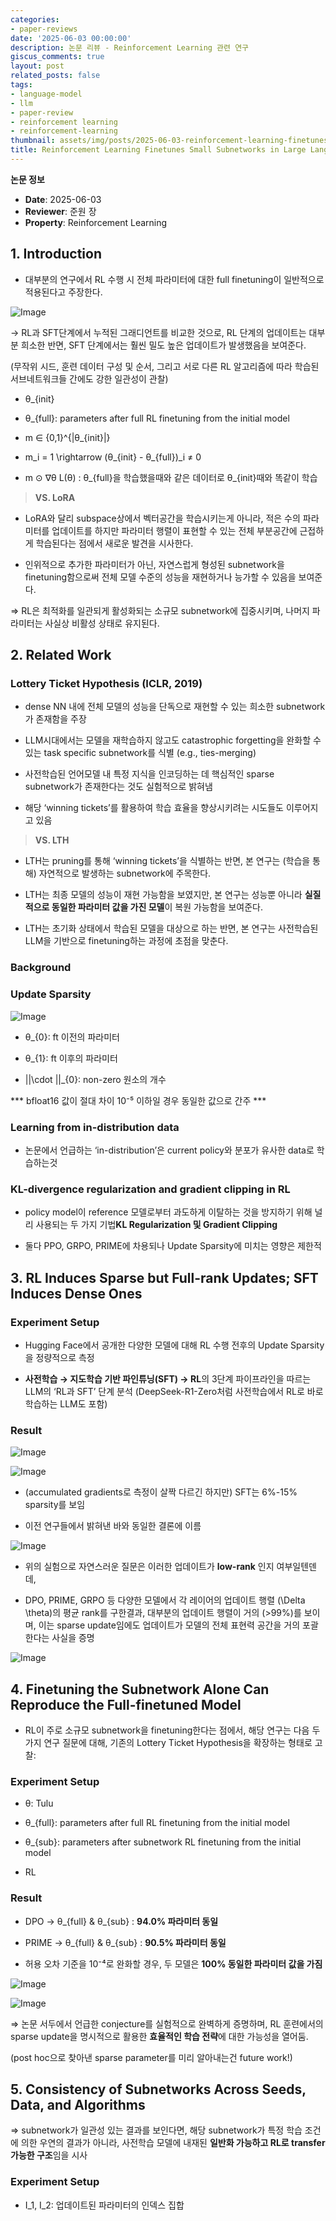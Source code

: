 ```yaml
---
categories:
- paper-reviews
date: '2025-06-03 00:00:00'
description: 논문 리뷰 - Reinforcement Learning 관련 연구
giscus_comments: true
layout: post
related_posts: false
tags:
- language-model
- llm
- paper-review
- reinforcement learning
- reinforcement-learning
thumbnail: assets/img/posts/2025-06-03-reinforcement-learning-finetunes-small-subnetworks-in-large-language/thumbnail.jpg
title: Reinforcement Learning Finetunes Small Subnetworks in Large Language Models
---
```


**논문 정보**
- **Date**: 2025-06-03
- **Reviewer**: 준원 장
- **Property**: Reinforcement Learning

## 1. Introduction

- 대부분의 연구에서 RL 수행 시 전체 파라미터에 대한 full finetuning이 일반적으로 적용된다고 주장한다.

![Image](https://prod-files-secure.s3.us-west-2.amazonaws.com/3acbc979-3f43-48f4-8683-229c6104ec76/c62f44f4-0ffd-41fb-b840-5ad4317f57f2/%E1%84%89%E1%85%B3%E1%84%8F%E1%85%B3%E1%84%85%E1%85%B5%E1%86%AB%E1%84%89%E1%85%A3%E1%86%BA_2025-06-03_%E1%84%8B%E1%85%A9%E1%84%92%E1%85%AE_12.29.23.png?X-Amz-Algorithm=AWS4-HMAC-SHA256&X-Amz-Content-Sha256=UNSIGNED-PAYLOAD&X-Amz-Credential=ASIAZI2LB4665HOIW5NK%2F20250810%2Fus-west-2%2Fs3%2Faws4_request&X-Amz-Date=20250810T113442Z&X-Amz-Expires=3600&X-Amz-Security-Token=IQoJb3JpZ2luX2VjEJv%2F%2F%2F%2F%2F%2F%2F%2F%2F%2FwEaCXVzLXdlc3QtMiJHMEUCIQD%2BO8I%2BD20ho2qudxOp1qcDQiPyONAegQ8MBnHDyX5XvQIgJsJpNkkDwle3cB1wINguc8QFSy0SPLikg%2BqyzUBMYKEqiAQI1P%2F%2F%2F%2F%2F%2F%2F%2F%2F%2FARAAGgw2Mzc0MjMxODM4MDUiDDGV1T%2FR3ncoHUANjSrcA%2BbISLZq63Z%2FzNBvgZhRcEYQjKE1cATBGyG0N45Yb1L4R%2F5mRVfwWuU3%2FCBAO9dtJbEIqGRBohxU4SKOqmuGCzGdQqNgF%2FYujzjjKuPDNIl7ZzaoHSaddb6o6y9QVWPiyLqbckeT40e73hSZdr%2F3QjiaLFl47UC8Sdp3QvJ4xtg3%2BH0Q23G1YiwBStKFS7biHaK%2FbO%2FmYsy0qMv0WyWe9BqQzY86oAfaFRQrq3YHNcVxC6BPIfGJf75TlGrp4KxB58cjcWh%2FyPQcIoJgk%2Fl8HCa%2BxA2L3BS8IWz153Fm9GdRpO3Smbe7ZJShEEP%2BOHyFWjzjcCBANoLg5SdbEWdVRLSyzSUOLT8FhfpIA25lXUYLUeqom7kt%2BwbWGU5NtlBtvyby7WPFSa2MeoLrndN18os6T12mFqutG9QhupdYGhBoM1ce5yD1QOTVBi6NWhfLTT602%2BGLAOnBjsaDT5cwRZvCzXldzqTGTgsoonf8J7bV8Bo8ERWFU3Avl54d16%2FLgyVVY6kEI750sYpE9i3Lbpv85%2FXHfDy2fvvGAwvMHTOVaz5whD8xvDYnDdl6hkPAWDvXmaN%2FDEo6WSg8XWFrrJE70vncaxRmaNuiYkZawy21cPPwFZpPRdRvkB4oMI3%2F4cQGOqUBjpa%2F0rroIA2yaKHCWj9vqqod2Xh9OYqfKfMMEWViC5pf2xuHqWGXvo7ds4Eq2%2FsWFaJpCe3i%2BuD1Lxg6mtm3%2Fi3yUQhCRz%2FyDugk4Ad5fi0Gceq2GrBQEK%2BNcXvtQBT5EbjgQ9%2F9dTV2Ga9WZzdho1nqBys3z%2F5DHk0Bep4OXMzMkQIYsh3m2UC7OL88H57IUyEp5R8u2lq%2Bqn1iZbhaEEoh7Exf&X-Amz-Signature=66cc447e808894a0415834cd031bd66455482f4344894703173b345834213df0&X-Amz-SignedHeaders=host&x-amz-checksum-mode=ENABLED&x-id=GetObject)

→ RL과 SFT단계에서 누적된 그래디언트를 비교한 것으로, RL 단계의 업데이트는 대부분 희소한 반면, SFT 단계에서는 훨씬 밀도 높은 업데이트가 발생했음을 보여준다.

(무작위 시드, 훈련 데이터 구성 및 순서, 그리고 서로 다른 RL 알고리즘에 따라 학습된 서브네트워크들 간에도 강한 일관성이 관찰)

- θ_{init}

- θ_{full}: parameters after full RL finetuning from the initial model

-  m ∈ {0,1}^{|θ_{init}|}

- m_i = 1 \rightarrow (θ_{init} - θ_{full})_i ≠ 0

-  m ⊙ ∇θ L(θ) : θ_{full}을 학습했을때와 같은 데이터로 θ_{init}때와 똑같이 학습

> **VS. LoRA**

- LoRA와 달리 subspace상에서 벡터공간을 학습시키는게 아니라, 적은 수의 파라미터를 업데이트를 하지만 파라미터 행렬이 표현할 수 있는 전체 부분공간에 근접하게 학습된다는 점에서 새로운 발견을 시사한다.

- 인위적으로 추가한 파라미터가 아닌, 자연스럽게 형성된 subnetwork을 finetuning함으로써 전체 모델 수준의 성능을 재현하거나 능가할 수 있음을 보여준다.

⇒ RL은 최적화를 일관되게 활성화되는 소규모 subnetwork에 집중시키며, 나머지 파라미터는 사실상 비활성 상태로 유지된다.

## 2. Related Work

### Lottery Ticket Hypothesis (ICLR, 2019)

- dense NN 내에 전체 모델의 성능을 단독으로 재현할 수 있는 희소한 subnetwork가 존재함을 주장

- LLM시대에서는 모델을 재학습하지 않고도 catastrophic forgetting을 완화할 수 있는 task specific subnetwork를 식별 (e.g., ties-merging)

- 사전학습된 언어모델 내 특정 지식을 인코딩하는 데 핵심적인 sparse subnetwork가 존재한다는 것도 실험적으로 밝혀냄

- 해당 ‘winning tickets’를 활용하여 학습 효율을 향상시키려는 시도들도 이루어지고 있음

> **VS. LTH**

- LTH는 pruning를 통해 ‘winning tickets’을 식별하는 반면, 본 연구는 (학습을 통해) 자연적으로 발생하는 subnetwork에 주목한다.

- LTH는 최종 모델의 성능이 재현 가능함을 보였지만, 본 연구는 성능뿐 아니라 **실질적으로 동일한 파라미터 값을 가진 모델**이 복원 가능함을 보여준다.

- LTH는 초기화 상태에서 학습된 모델을 대상으로 하는 반면, 본 연구는 사전학습된 LLM을 기반으로 finetuning하는 과정에 초점을 맞춘다.

### Background

### Update Sparsity

![Image](https://prod-files-secure.s3.us-west-2.amazonaws.com/3acbc979-3f43-48f4-8683-229c6104ec76/59af482d-5ea4-4a3f-8571-dcbba01f3421/%E1%84%89%E1%85%B3%E1%84%8F%E1%85%B3%E1%84%85%E1%85%B5%E1%86%AB%E1%84%89%E1%85%A3%E1%86%BA_2025-06-03_%E1%84%8B%E1%85%A9%E1%84%92%E1%85%AE_1.20.26.png?X-Amz-Algorithm=AWS4-HMAC-SHA256&X-Amz-Content-Sha256=UNSIGNED-PAYLOAD&X-Amz-Credential=ASIAZI2LB4665HOIW5NK%2F20250810%2Fus-west-2%2Fs3%2Faws4_request&X-Amz-Date=20250810T113442Z&X-Amz-Expires=3600&X-Amz-Security-Token=IQoJb3JpZ2luX2VjEJv%2F%2F%2F%2F%2F%2F%2F%2F%2F%2FwEaCXVzLXdlc3QtMiJHMEUCIQD%2BO8I%2BD20ho2qudxOp1qcDQiPyONAegQ8MBnHDyX5XvQIgJsJpNkkDwle3cB1wINguc8QFSy0SPLikg%2BqyzUBMYKEqiAQI1P%2F%2F%2F%2F%2F%2F%2F%2F%2F%2FARAAGgw2Mzc0MjMxODM4MDUiDDGV1T%2FR3ncoHUANjSrcA%2BbISLZq63Z%2FzNBvgZhRcEYQjKE1cATBGyG0N45Yb1L4R%2F5mRVfwWuU3%2FCBAO9dtJbEIqGRBohxU4SKOqmuGCzGdQqNgF%2FYujzjjKuPDNIl7ZzaoHSaddb6o6y9QVWPiyLqbckeT40e73hSZdr%2F3QjiaLFl47UC8Sdp3QvJ4xtg3%2BH0Q23G1YiwBStKFS7biHaK%2FbO%2FmYsy0qMv0WyWe9BqQzY86oAfaFRQrq3YHNcVxC6BPIfGJf75TlGrp4KxB58cjcWh%2FyPQcIoJgk%2Fl8HCa%2BxA2L3BS8IWz153Fm9GdRpO3Smbe7ZJShEEP%2BOHyFWjzjcCBANoLg5SdbEWdVRLSyzSUOLT8FhfpIA25lXUYLUeqom7kt%2BwbWGU5NtlBtvyby7WPFSa2MeoLrndN18os6T12mFqutG9QhupdYGhBoM1ce5yD1QOTVBi6NWhfLTT602%2BGLAOnBjsaDT5cwRZvCzXldzqTGTgsoonf8J7bV8Bo8ERWFU3Avl54d16%2FLgyVVY6kEI750sYpE9i3Lbpv85%2FXHfDy2fvvGAwvMHTOVaz5whD8xvDYnDdl6hkPAWDvXmaN%2FDEo6WSg8XWFrrJE70vncaxRmaNuiYkZawy21cPPwFZpPRdRvkB4oMI3%2F4cQGOqUBjpa%2F0rroIA2yaKHCWj9vqqod2Xh9OYqfKfMMEWViC5pf2xuHqWGXvo7ds4Eq2%2FsWFaJpCe3i%2BuD1Lxg6mtm3%2Fi3yUQhCRz%2FyDugk4Ad5fi0Gceq2GrBQEK%2BNcXvtQBT5EbjgQ9%2F9dTV2Ga9WZzdho1nqBys3z%2F5DHk0Bep4OXMzMkQIYsh3m2UC7OL88H57IUyEp5R8u2lq%2Bqn1iZbhaEEoh7Exf&X-Amz-Signature=7a7123fbf6c725bc6b450389a9952f1926e8226e50f77cab7426f329a0425fb8&X-Amz-SignedHeaders=host&x-amz-checksum-mode=ENABLED&x-id=GetObject)

- θ_{0}: ft 이전의 파라미터

- θ_{1}: ft 이후의 파라미터

- ||\cdot ||_{0}: non-zero 원소의 개수

***  bfloat16 값이 절대 차이 10⁻⁵ 이하일 경우 동일한 값으로 간주 *** 

### Learning from in-distribution data

- 논문에서 언급하는 ‘in-distribution’은 current policy와 분포가 유사한 data로 학습하는것

### KL-divergence regularization and gradient clipping in RL

- policy model이 reference 모델로부터 과도하게 이탈하는 것을 방지하기 위해 널리 사용되는 두 가지 기법**KL Regularization 및 Gradient Clipping**

- 둘다 PPO, GRPO, PRIME에 차용되나 Update Sparsity에 미치는 영향은 제한적

## 3. RL Induces Sparse but Full-rank Updates; SFT Induces Dense Ones

### Experiment Setup

- Hugging Face에서 공개한 다양한 모델에 대해 RL 수행 전후의 Update Sparsity을 정량적으로 측정

- **사전학습 → 지도학습 기반 파인튜닝(SFT) → RL**의 3단계 파이프라인을 따르는 LLM의 ‘RL과 SFT’ 단계 분석 (DeepSeek-R1-Zero처럼 사전학습에서 RL로 바로 학습하는 LLM도 포함)

### Result

![Image](https://prod-files-secure.s3.us-west-2.amazonaws.com/3acbc979-3f43-48f4-8683-229c6104ec76/29f7cac3-44a0-4d49-9b4d-6ce7531c196d/%E1%84%89%E1%85%B3%E1%84%8F%E1%85%B3%E1%84%85%E1%85%B5%E1%86%AB%E1%84%89%E1%85%A3%E1%86%BA_2025-06-03_%E1%84%8B%E1%85%A9%E1%84%92%E1%85%AE_1.24.04.png?X-Amz-Algorithm=AWS4-HMAC-SHA256&X-Amz-Content-Sha256=UNSIGNED-PAYLOAD&X-Amz-Credential=ASIAZI2LB4665HOIW5NK%2F20250810%2Fus-west-2%2Fs3%2Faws4_request&X-Amz-Date=20250810T113442Z&X-Amz-Expires=3600&X-Amz-Security-Token=IQoJb3JpZ2luX2VjEJv%2F%2F%2F%2F%2F%2F%2F%2F%2F%2FwEaCXVzLXdlc3QtMiJHMEUCIQD%2BO8I%2BD20ho2qudxOp1qcDQiPyONAegQ8MBnHDyX5XvQIgJsJpNkkDwle3cB1wINguc8QFSy0SPLikg%2BqyzUBMYKEqiAQI1P%2F%2F%2F%2F%2F%2F%2F%2F%2F%2FARAAGgw2Mzc0MjMxODM4MDUiDDGV1T%2FR3ncoHUANjSrcA%2BbISLZq63Z%2FzNBvgZhRcEYQjKE1cATBGyG0N45Yb1L4R%2F5mRVfwWuU3%2FCBAO9dtJbEIqGRBohxU4SKOqmuGCzGdQqNgF%2FYujzjjKuPDNIl7ZzaoHSaddb6o6y9QVWPiyLqbckeT40e73hSZdr%2F3QjiaLFl47UC8Sdp3QvJ4xtg3%2BH0Q23G1YiwBStKFS7biHaK%2FbO%2FmYsy0qMv0WyWe9BqQzY86oAfaFRQrq3YHNcVxC6BPIfGJf75TlGrp4KxB58cjcWh%2FyPQcIoJgk%2Fl8HCa%2BxA2L3BS8IWz153Fm9GdRpO3Smbe7ZJShEEP%2BOHyFWjzjcCBANoLg5SdbEWdVRLSyzSUOLT8FhfpIA25lXUYLUeqom7kt%2BwbWGU5NtlBtvyby7WPFSa2MeoLrndN18os6T12mFqutG9QhupdYGhBoM1ce5yD1QOTVBi6NWhfLTT602%2BGLAOnBjsaDT5cwRZvCzXldzqTGTgsoonf8J7bV8Bo8ERWFU3Avl54d16%2FLgyVVY6kEI750sYpE9i3Lbpv85%2FXHfDy2fvvGAwvMHTOVaz5whD8xvDYnDdl6hkPAWDvXmaN%2FDEo6WSg8XWFrrJE70vncaxRmaNuiYkZawy21cPPwFZpPRdRvkB4oMI3%2F4cQGOqUBjpa%2F0rroIA2yaKHCWj9vqqod2Xh9OYqfKfMMEWViC5pf2xuHqWGXvo7ds4Eq2%2FsWFaJpCe3i%2BuD1Lxg6mtm3%2Fi3yUQhCRz%2FyDugk4Ad5fi0Gceq2GrBQEK%2BNcXvtQBT5EbjgQ9%2F9dTV2Ga9WZzdho1nqBys3z%2F5DHk0Bep4OXMzMkQIYsh3m2UC7OL88H57IUyEp5R8u2lq%2Bqn1iZbhaEEoh7Exf&X-Amz-Signature=033138147add750b527f3c6c55c8763ec51afdaa6d8771fc5a0f6de4a0a09394&X-Amz-SignedHeaders=host&x-amz-checksum-mode=ENABLED&x-id=GetObject)

![Image](https://prod-files-secure.s3.us-west-2.amazonaws.com/3acbc979-3f43-48f4-8683-229c6104ec76/c62f44f4-0ffd-41fb-b840-5ad4317f57f2/%E1%84%89%E1%85%B3%E1%84%8F%E1%85%B3%E1%84%85%E1%85%B5%E1%86%AB%E1%84%89%E1%85%A3%E1%86%BA_2025-06-03_%E1%84%8B%E1%85%A9%E1%84%92%E1%85%AE_12.29.23.png?X-Amz-Algorithm=AWS4-HMAC-SHA256&X-Amz-Content-Sha256=UNSIGNED-PAYLOAD&X-Amz-Credential=ASIAZI2LB4665HOIW5NK%2F20250810%2Fus-west-2%2Fs3%2Faws4_request&X-Amz-Date=20250810T113442Z&X-Amz-Expires=3600&X-Amz-Security-Token=IQoJb3JpZ2luX2VjEJv%2F%2F%2F%2F%2F%2F%2F%2F%2F%2FwEaCXVzLXdlc3QtMiJHMEUCIQD%2BO8I%2BD20ho2qudxOp1qcDQiPyONAegQ8MBnHDyX5XvQIgJsJpNkkDwle3cB1wINguc8QFSy0SPLikg%2BqyzUBMYKEqiAQI1P%2F%2F%2F%2F%2F%2F%2F%2F%2F%2FARAAGgw2Mzc0MjMxODM4MDUiDDGV1T%2FR3ncoHUANjSrcA%2BbISLZq63Z%2FzNBvgZhRcEYQjKE1cATBGyG0N45Yb1L4R%2F5mRVfwWuU3%2FCBAO9dtJbEIqGRBohxU4SKOqmuGCzGdQqNgF%2FYujzjjKuPDNIl7ZzaoHSaddb6o6y9QVWPiyLqbckeT40e73hSZdr%2F3QjiaLFl47UC8Sdp3QvJ4xtg3%2BH0Q23G1YiwBStKFS7biHaK%2FbO%2FmYsy0qMv0WyWe9BqQzY86oAfaFRQrq3YHNcVxC6BPIfGJf75TlGrp4KxB58cjcWh%2FyPQcIoJgk%2Fl8HCa%2BxA2L3BS8IWz153Fm9GdRpO3Smbe7ZJShEEP%2BOHyFWjzjcCBANoLg5SdbEWdVRLSyzSUOLT8FhfpIA25lXUYLUeqom7kt%2BwbWGU5NtlBtvyby7WPFSa2MeoLrndN18os6T12mFqutG9QhupdYGhBoM1ce5yD1QOTVBi6NWhfLTT602%2BGLAOnBjsaDT5cwRZvCzXldzqTGTgsoonf8J7bV8Bo8ERWFU3Avl54d16%2FLgyVVY6kEI750sYpE9i3Lbpv85%2FXHfDy2fvvGAwvMHTOVaz5whD8xvDYnDdl6hkPAWDvXmaN%2FDEo6WSg8XWFrrJE70vncaxRmaNuiYkZawy21cPPwFZpPRdRvkB4oMI3%2F4cQGOqUBjpa%2F0rroIA2yaKHCWj9vqqod2Xh9OYqfKfMMEWViC5pf2xuHqWGXvo7ds4Eq2%2FsWFaJpCe3i%2BuD1Lxg6mtm3%2Fi3yUQhCRz%2FyDugk4Ad5fi0Gceq2GrBQEK%2BNcXvtQBT5EbjgQ9%2F9dTV2Ga9WZzdho1nqBys3z%2F5DHk0Bep4OXMzMkQIYsh3m2UC7OL88H57IUyEp5R8u2lq%2Bqn1iZbhaEEoh7Exf&X-Amz-Signature=66cc447e808894a0415834cd031bd66455482f4344894703173b345834213df0&X-Amz-SignedHeaders=host&x-amz-checksum-mode=ENABLED&x-id=GetObject)

- (accumulated gradients로 측정이 살짝 다르긴 하지만)  SFT는 6%-15% sparsity를 보임

- 이전 연구들에서 밝혀낸 바와 동일한 결론에 이름

![Image](https://prod-files-secure.s3.us-west-2.amazonaws.com/3acbc979-3f43-48f4-8683-229c6104ec76/3b70f72b-439d-4b34-a9d0-41687e42176a/%E1%84%89%E1%85%B3%E1%84%8F%E1%85%B3%E1%84%85%E1%85%B5%E1%86%AB%E1%84%89%E1%85%A3%E1%86%BA_2025-06-03_%E1%84%8B%E1%85%A9%E1%84%92%E1%85%AE_2.08.08.png?X-Amz-Algorithm=AWS4-HMAC-SHA256&X-Amz-Content-Sha256=UNSIGNED-PAYLOAD&X-Amz-Credential=ASIAZI2LB4665HOIW5NK%2F20250810%2Fus-west-2%2Fs3%2Faws4_request&X-Amz-Date=20250810T113442Z&X-Amz-Expires=3600&X-Amz-Security-Token=IQoJb3JpZ2luX2VjEJv%2F%2F%2F%2F%2F%2F%2F%2F%2F%2FwEaCXVzLXdlc3QtMiJHMEUCIQD%2BO8I%2BD20ho2qudxOp1qcDQiPyONAegQ8MBnHDyX5XvQIgJsJpNkkDwle3cB1wINguc8QFSy0SPLikg%2BqyzUBMYKEqiAQI1P%2F%2F%2F%2F%2F%2F%2F%2F%2F%2FARAAGgw2Mzc0MjMxODM4MDUiDDGV1T%2FR3ncoHUANjSrcA%2BbISLZq63Z%2FzNBvgZhRcEYQjKE1cATBGyG0N45Yb1L4R%2F5mRVfwWuU3%2FCBAO9dtJbEIqGRBohxU4SKOqmuGCzGdQqNgF%2FYujzjjKuPDNIl7ZzaoHSaddb6o6y9QVWPiyLqbckeT40e73hSZdr%2F3QjiaLFl47UC8Sdp3QvJ4xtg3%2BH0Q23G1YiwBStKFS7biHaK%2FbO%2FmYsy0qMv0WyWe9BqQzY86oAfaFRQrq3YHNcVxC6BPIfGJf75TlGrp4KxB58cjcWh%2FyPQcIoJgk%2Fl8HCa%2BxA2L3BS8IWz153Fm9GdRpO3Smbe7ZJShEEP%2BOHyFWjzjcCBANoLg5SdbEWdVRLSyzSUOLT8FhfpIA25lXUYLUeqom7kt%2BwbWGU5NtlBtvyby7WPFSa2MeoLrndN18os6T12mFqutG9QhupdYGhBoM1ce5yD1QOTVBi6NWhfLTT602%2BGLAOnBjsaDT5cwRZvCzXldzqTGTgsoonf8J7bV8Bo8ERWFU3Avl54d16%2FLgyVVY6kEI750sYpE9i3Lbpv85%2FXHfDy2fvvGAwvMHTOVaz5whD8xvDYnDdl6hkPAWDvXmaN%2FDEo6WSg8XWFrrJE70vncaxRmaNuiYkZawy21cPPwFZpPRdRvkB4oMI3%2F4cQGOqUBjpa%2F0rroIA2yaKHCWj9vqqod2Xh9OYqfKfMMEWViC5pf2xuHqWGXvo7ds4Eq2%2FsWFaJpCe3i%2BuD1Lxg6mtm3%2Fi3yUQhCRz%2FyDugk4Ad5fi0Gceq2GrBQEK%2BNcXvtQBT5EbjgQ9%2F9dTV2Ga9WZzdho1nqBys3z%2F5DHk0Bep4OXMzMkQIYsh3m2UC7OL88H57IUyEp5R8u2lq%2Bqn1iZbhaEEoh7Exf&X-Amz-Signature=0b9db24fcea832661f1f724d1900e2b8958e9072ae3ad99cc73a56f7682bb115&X-Amz-SignedHeaders=host&x-amz-checksum-mode=ENABLED&x-id=GetObject)

- 위의 실험으로 자연스러운 질문은 이러한 업데이트가 **low-rank** 인지 여부일텐덴데,

- DPO, PRIME, GRPO 등 다양한 모델에서 각 레이어의 업데이트 행렬 (\Delta \theta)의 평균 rank를 구한결과, 대부분의 업데이트 행렬이 거의 (>99%)를 보이며, 이는 sparse update임에도 업데이트가 모델의 전체 표현력 공간을 거의 포괄한다는 사실을 증명

![Image](https://prod-files-secure.s3.us-west-2.amazonaws.com/3acbc979-3f43-48f4-8683-229c6104ec76/09751ab5-2330-45b2-bbb7-172cc8838635/%E1%84%89%E1%85%B3%E1%84%8F%E1%85%B3%E1%84%85%E1%85%B5%E1%86%AB%E1%84%89%E1%85%A3%E1%86%BA_2025-06-03_%E1%84%8B%E1%85%A9%E1%84%92%E1%85%AE_2.17.04.png?X-Amz-Algorithm=AWS4-HMAC-SHA256&X-Amz-Content-Sha256=UNSIGNED-PAYLOAD&X-Amz-Credential=ASIAZI2LB4665HOIW5NK%2F20250810%2Fus-west-2%2Fs3%2Faws4_request&X-Amz-Date=20250810T113442Z&X-Amz-Expires=3600&X-Amz-Security-Token=IQoJb3JpZ2luX2VjEJv%2F%2F%2F%2F%2F%2F%2F%2F%2F%2FwEaCXVzLXdlc3QtMiJHMEUCIQD%2BO8I%2BD20ho2qudxOp1qcDQiPyONAegQ8MBnHDyX5XvQIgJsJpNkkDwle3cB1wINguc8QFSy0SPLikg%2BqyzUBMYKEqiAQI1P%2F%2F%2F%2F%2F%2F%2F%2F%2F%2FARAAGgw2Mzc0MjMxODM4MDUiDDGV1T%2FR3ncoHUANjSrcA%2BbISLZq63Z%2FzNBvgZhRcEYQjKE1cATBGyG0N45Yb1L4R%2F5mRVfwWuU3%2FCBAO9dtJbEIqGRBohxU4SKOqmuGCzGdQqNgF%2FYujzjjKuPDNIl7ZzaoHSaddb6o6y9QVWPiyLqbckeT40e73hSZdr%2F3QjiaLFl47UC8Sdp3QvJ4xtg3%2BH0Q23G1YiwBStKFS7biHaK%2FbO%2FmYsy0qMv0WyWe9BqQzY86oAfaFRQrq3YHNcVxC6BPIfGJf75TlGrp4KxB58cjcWh%2FyPQcIoJgk%2Fl8HCa%2BxA2L3BS8IWz153Fm9GdRpO3Smbe7ZJShEEP%2BOHyFWjzjcCBANoLg5SdbEWdVRLSyzSUOLT8FhfpIA25lXUYLUeqom7kt%2BwbWGU5NtlBtvyby7WPFSa2MeoLrndN18os6T12mFqutG9QhupdYGhBoM1ce5yD1QOTVBi6NWhfLTT602%2BGLAOnBjsaDT5cwRZvCzXldzqTGTgsoonf8J7bV8Bo8ERWFU3Avl54d16%2FLgyVVY6kEI750sYpE9i3Lbpv85%2FXHfDy2fvvGAwvMHTOVaz5whD8xvDYnDdl6hkPAWDvXmaN%2FDEo6WSg8XWFrrJE70vncaxRmaNuiYkZawy21cPPwFZpPRdRvkB4oMI3%2F4cQGOqUBjpa%2F0rroIA2yaKHCWj9vqqod2Xh9OYqfKfMMEWViC5pf2xuHqWGXvo7ds4Eq2%2FsWFaJpCe3i%2BuD1Lxg6mtm3%2Fi3yUQhCRz%2FyDugk4Ad5fi0Gceq2GrBQEK%2BNcXvtQBT5EbjgQ9%2F9dTV2Ga9WZzdho1nqBys3z%2F5DHk0Bep4OXMzMkQIYsh3m2UC7OL88H57IUyEp5R8u2lq%2Bqn1iZbhaEEoh7Exf&X-Amz-Signature=8866cd6dd775793579f8f8c773be3b69c4f4e0a4a9285275cbc52b96fbfa30f4&X-Amz-SignedHeaders=host&x-amz-checksum-mode=ENABLED&x-id=GetObject)

## 4. Finetuning the Subnetwork Alone Can Reproduce the Full-finetuned Model

- RL이 주로 소규모 subnetwork을 finetuning한다는 점에서, 해당 연구는 다음 두 가지 연구 질문에 대해, 기존의 Lottery Ticket Hypothesis을 확장하는 형태로 고찰:

### Experiment Setup

- θ: Tulu

- θ_{full}: parameters after full RL finetuning from the initial model

- θ_{sub}: parameters after subnetwork RL finetuning from the initial model

- RL

### Result

- DPO → θ_{full} & θ_{sub} : **94.0% 파라미터 동일**

- PRIME → θ_{full} & θ_{sub} : **90.5% 파라미터 동일**

- 허용 오차 기준을 10⁻⁴로 완화할 경우, 두 모델은 **100% 동일한 파라미터 값을 가짐**

![Image](https://prod-files-secure.s3.us-west-2.amazonaws.com/3acbc979-3f43-48f4-8683-229c6104ec76/ca68aeb1-da69-4937-bf3f-663ec303414a/%E1%84%89%E1%85%B3%E1%84%8F%E1%85%B3%E1%84%85%E1%85%B5%E1%86%AB%E1%84%89%E1%85%A3%E1%86%BA_2025-06-03_%E1%84%8B%E1%85%A9%E1%84%92%E1%85%AE_2.35.34.png?X-Amz-Algorithm=AWS4-HMAC-SHA256&X-Amz-Content-Sha256=UNSIGNED-PAYLOAD&X-Amz-Credential=ASIAZI2LB4665HOIW5NK%2F20250810%2Fus-west-2%2Fs3%2Faws4_request&X-Amz-Date=20250810T113443Z&X-Amz-Expires=3600&X-Amz-Security-Token=IQoJb3JpZ2luX2VjEJv%2F%2F%2F%2F%2F%2F%2F%2F%2F%2FwEaCXVzLXdlc3QtMiJHMEUCIQD%2BO8I%2BD20ho2qudxOp1qcDQiPyONAegQ8MBnHDyX5XvQIgJsJpNkkDwle3cB1wINguc8QFSy0SPLikg%2BqyzUBMYKEqiAQI1P%2F%2F%2F%2F%2F%2F%2F%2F%2F%2FARAAGgw2Mzc0MjMxODM4MDUiDDGV1T%2FR3ncoHUANjSrcA%2BbISLZq63Z%2FzNBvgZhRcEYQjKE1cATBGyG0N45Yb1L4R%2F5mRVfwWuU3%2FCBAO9dtJbEIqGRBohxU4SKOqmuGCzGdQqNgF%2FYujzjjKuPDNIl7ZzaoHSaddb6o6y9QVWPiyLqbckeT40e73hSZdr%2F3QjiaLFl47UC8Sdp3QvJ4xtg3%2BH0Q23G1YiwBStKFS7biHaK%2FbO%2FmYsy0qMv0WyWe9BqQzY86oAfaFRQrq3YHNcVxC6BPIfGJf75TlGrp4KxB58cjcWh%2FyPQcIoJgk%2Fl8HCa%2BxA2L3BS8IWz153Fm9GdRpO3Smbe7ZJShEEP%2BOHyFWjzjcCBANoLg5SdbEWdVRLSyzSUOLT8FhfpIA25lXUYLUeqom7kt%2BwbWGU5NtlBtvyby7WPFSa2MeoLrndN18os6T12mFqutG9QhupdYGhBoM1ce5yD1QOTVBi6NWhfLTT602%2BGLAOnBjsaDT5cwRZvCzXldzqTGTgsoonf8J7bV8Bo8ERWFU3Avl54d16%2FLgyVVY6kEI750sYpE9i3Lbpv85%2FXHfDy2fvvGAwvMHTOVaz5whD8xvDYnDdl6hkPAWDvXmaN%2FDEo6WSg8XWFrrJE70vncaxRmaNuiYkZawy21cPPwFZpPRdRvkB4oMI3%2F4cQGOqUBjpa%2F0rroIA2yaKHCWj9vqqod2Xh9OYqfKfMMEWViC5pf2xuHqWGXvo7ds4Eq2%2FsWFaJpCe3i%2BuD1Lxg6mtm3%2Fi3yUQhCRz%2FyDugk4Ad5fi0Gceq2GrBQEK%2BNcXvtQBT5EbjgQ9%2F9dTV2Ga9WZzdho1nqBys3z%2F5DHk0Bep4OXMzMkQIYsh3m2UC7OL88H57IUyEp5R8u2lq%2Bqn1iZbhaEEoh7Exf&X-Amz-Signature=32da1a8e9efcfdd24848c5b5b663c2f4104e2515c0551902609013da8bc3ecdb&X-Amz-SignedHeaders=host&x-amz-checksum-mode=ENABLED&x-id=GetObject)

![Image](https://prod-files-secure.s3.us-west-2.amazonaws.com/3acbc979-3f43-48f4-8683-229c6104ec76/99e90030-794d-4409-8af8-f8d4b0a94ffc/%E1%84%89%E1%85%B3%E1%84%8F%E1%85%B3%E1%84%85%E1%85%B5%E1%86%AB%E1%84%89%E1%85%A3%E1%86%BA_2025-06-03_%E1%84%8B%E1%85%A9%E1%84%92%E1%85%AE_2.36.59.png?X-Amz-Algorithm=AWS4-HMAC-SHA256&X-Amz-Content-Sha256=UNSIGNED-PAYLOAD&X-Amz-Credential=ASIAZI2LB4665HOIW5NK%2F20250810%2Fus-west-2%2Fs3%2Faws4_request&X-Amz-Date=20250810T113443Z&X-Amz-Expires=3600&X-Amz-Security-Token=IQoJb3JpZ2luX2VjEJv%2F%2F%2F%2F%2F%2F%2F%2F%2F%2FwEaCXVzLXdlc3QtMiJHMEUCIQD%2BO8I%2BD20ho2qudxOp1qcDQiPyONAegQ8MBnHDyX5XvQIgJsJpNkkDwle3cB1wINguc8QFSy0SPLikg%2BqyzUBMYKEqiAQI1P%2F%2F%2F%2F%2F%2F%2F%2F%2F%2FARAAGgw2Mzc0MjMxODM4MDUiDDGV1T%2FR3ncoHUANjSrcA%2BbISLZq63Z%2FzNBvgZhRcEYQjKE1cATBGyG0N45Yb1L4R%2F5mRVfwWuU3%2FCBAO9dtJbEIqGRBohxU4SKOqmuGCzGdQqNgF%2FYujzjjKuPDNIl7ZzaoHSaddb6o6y9QVWPiyLqbckeT40e73hSZdr%2F3QjiaLFl47UC8Sdp3QvJ4xtg3%2BH0Q23G1YiwBStKFS7biHaK%2FbO%2FmYsy0qMv0WyWe9BqQzY86oAfaFRQrq3YHNcVxC6BPIfGJf75TlGrp4KxB58cjcWh%2FyPQcIoJgk%2Fl8HCa%2BxA2L3BS8IWz153Fm9GdRpO3Smbe7ZJShEEP%2BOHyFWjzjcCBANoLg5SdbEWdVRLSyzSUOLT8FhfpIA25lXUYLUeqom7kt%2BwbWGU5NtlBtvyby7WPFSa2MeoLrndN18os6T12mFqutG9QhupdYGhBoM1ce5yD1QOTVBi6NWhfLTT602%2BGLAOnBjsaDT5cwRZvCzXldzqTGTgsoonf8J7bV8Bo8ERWFU3Avl54d16%2FLgyVVY6kEI750sYpE9i3Lbpv85%2FXHfDy2fvvGAwvMHTOVaz5whD8xvDYnDdl6hkPAWDvXmaN%2FDEo6WSg8XWFrrJE70vncaxRmaNuiYkZawy21cPPwFZpPRdRvkB4oMI3%2F4cQGOqUBjpa%2F0rroIA2yaKHCWj9vqqod2Xh9OYqfKfMMEWViC5pf2xuHqWGXvo7ds4Eq2%2FsWFaJpCe3i%2BuD1Lxg6mtm3%2Fi3yUQhCRz%2FyDugk4Ad5fi0Gceq2GrBQEK%2BNcXvtQBT5EbjgQ9%2F9dTV2Ga9WZzdho1nqBys3z%2F5DHk0Bep4OXMzMkQIYsh3m2UC7OL88H57IUyEp5R8u2lq%2Bqn1iZbhaEEoh7Exf&X-Amz-Signature=038eba78589e13e3c1d704fe62a0c5ba2a02171c19d3c07e2db7078207ea3459&X-Amz-SignedHeaders=host&x-amz-checksum-mode=ENABLED&x-id=GetObject)

⇒ 논문 서두에서 언급한 conjecture를 실험적으로 완벽하게 증명하며, RL 훈련에서의 sparse update을 명시적으로 활용한 **효율적인 학습 전략**에 대한 가능성을 열어둠. 

(post hoc으로 찾아낸 sparse parameter를 미리 알아내는건 future work!)

## 5. Consistency of Subnetworks Across Seeds, Data, and Algorithms

⇒ subnetwork가 일관성 있는 결과를 보인다면, 해당 subnetwork가 특정 학습 조건에 의한 우연의 결과가 아니라, 사전학습 모델에 내재된 **일반화 가능하고 RL로 transfer 가능한 구조**임을 시사

### Experiment Setup

- I_1, I_2: 업데이트된 파라미터의 인덱스 집합
